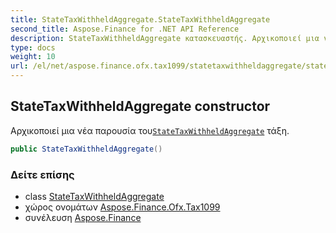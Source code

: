 ```yaml
---
title: StateTaxWithheldAggregate.StateTaxWithheldAggregate
second_title: Aspose.Finance for .NET API Reference
description: StateTaxWithheldAggregate κατασκευαστής. Αρχικοποιεί μια νέα παρουσία τουStateTaxWithheldAggregate τάξη.
type: docs
weight: 10
url: /el/net/aspose.finance.ofx.tax1099/statetaxwithheldaggregate/statetaxwithheldaggregate/
---
```

## StateTaxWithheldAggregate constructor

Αρχικοποιεί μια νέα παρουσία του[`StateTaxWithheldAggregate`](../) τάξη.

```csharp
public StateTaxWithheldAggregate()
```

### Δείτε επίσης

* class [StateTaxWithheldAggregate](../)
* χώρος ονομάτων [Aspose.Finance.Ofx.Tax1099](../../statetaxwithheldaggregate/)
* συνέλευση [Aspose.Finance](../../../)


